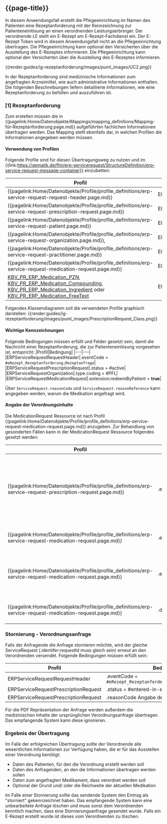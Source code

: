## {{page-title}}

In diesem Anwendungsfall erstellt die Pflegeeinrichtung im Namen des Patienten eine Rezeptanforderung mit der Kennzeichnung zur Patienteneinlösung an einen verordnenden Leistungserbringer. Der verordnende LE stellt ein E-Rezept am E-Rezept-Fachdienst ein. Der E-Rezept Token wird in diesem Anwendungsfall nicht an die Pflegeeinrichtung übertragen. Die Pflegeeinrichtung kann optional den Versicherten über die Ausstellung des E-Rezeptes informieren.
Die Pflegeeinrichtung kann optional den Versicherten über die Ausstellung des E-Rezeptes informieren.

{{render:guides/ig-rezeptanforderung/images/puml_images/UC2.png}}

In der Rezeptanforderung sind medizinische Informationen zum angefragten Arzneimittel, wie auch administrative Informationen enthalten.
Die folgenden Beschreibungen liefern detailiierte Informationen, wie eine Rezeptanforderung zu befüllen und auszuführen ist.

### [1] Rezeptanforderung

Zum erstellen müssen die in {{pagelink:Home/Datenobjekte/Mappings/mapping_definitions/Mapping-für-Rezeptanforderung.page.md}} aufgeführten fachlichen Informationen übertragen werden. Das Mapping stellt ebenfalls dar, in welchen Profilen die Informationen angegeben werden müssen.

#### Verwendung von Profilen

Folgende Profile sind für diesen Übertragungsweg zu nutzen und im {{link:https://gematik.de/fhir/erp-servicerequest/StructureDefinition/erp-service-request-message-container}} einzubetten:

|Profil|Referenziert in|Optional|
|---|---|---|
|{{pagelink:Home/Datenobjekte/Profile/profile_definitions/erp-service-request-request-header.page.md}}|ERPServiceRequestMessageContainer.entry[0]||
|{{pagelink:Home/Datenobjekte/Profile/profile_definitions/erp-service-request-prescription-request.page.md}}|ERPServiceRequestRequestHeader.focus||
|{{pagelink:Home/Datenobjekte/Profile/profile_definitions/erp-service-request-patient.page.md}}|ERPServiceRequestPrescriptionRequest.subject||
|{{pagelink:Home/Datenobjekte/Profile/profile_definitions/erp-service-request-organization.page.md}}, |ERPServiceRequestPrescriptionRequest.requester||
|{{pagelink:Home/Datenobjekte/Profile/profile_definitions/erp-service-request-practitioner.page.md}} |ERPServiceRequestPrescriptionRequest.performer|x|
|{{pagelink:Home/Datenobjekte/Profile/profile_definitions/erp-service-request-medication-request.page.md}}|ERPServiceRequestPrescriptionRequest.basedOn||
|[KBV_PR_ERP_Medication_PZN](https://simplifier.net/erezept/kbvprerpmedicationpzn), [KBV_PR_ERP_Medication_Compounding](https://simplifier.net/erezept/kbvprerpmedicationcompounding), [KBV_PR_ERP_Medication_Ingredient](https://simplifier.net/erezept/kbvprerpmedicationingredient) oder [KBV_PR_ERP_Medication_FreeText](https://simplifier.net/erezept/kbvprerpmedicationfreetext)|ERPServiceRequestMedicationRequest.medication[x]||

Folgendes Klassendiagramm soll die verwendeten Profile graphisch darstellen:
{{render:guides/ig-rezeptanforderung/images/puml_images/PrescriptionRequest_Class.png}}

#### Wichtige Kennzeichnungen

Folgende Bedingungen müssen erfüllt und Felder gesetzt sein, damit die Nachricht einer Rezeptanforderung, die zur Patienteneinlösung vorgesehen ist, entspricht:
|Profil|Bedingung|
|---|---|
|ERPServiceRequestRequestHeader|.eventCode = `#eRezept_Rezeptanforderung;Rezeptanfrage`|
|ERPServiceRequestPrescriptionRequest|.status = #active|
|ERPServiceRequestOrganization|.type.coding = #PFL|
|ERPServiceRequestMedicationRequest|.extension:redeemByPatient = **true**|

Über `ServiceRequest.reasonCode` und `ServiceRequest.reasonReference` kann angegeben werden, warum die Medikation angefragt wird.

#### Angabe der Verordnungsinhalte

Die MedicationRequest Ressource ist nach Profil {{pagelink:Home/Datenobjekte/Profile/profile_definitions/erp-service-request-medication-request.page.md}} anzugeben.
Zur Behandlung von gesonderten Fällen kann in der MedicationRequest Ressource folgendes gesetzt werden: 

|Profil|Feld|Bedeutung|
|---|---|---|
|{{pagelink:Home/Datenobjekte/Profile/profile_definitions/erp-service-request-prescription-request.page.md}}|.extension:redeemByPatient|Angabe, ob die angefragte Verordnung durch den Versicherten eingelöst werden soll. In diesem Anwendungsfall ist die Angabe `true` zu machen. Damit ist der Flowtype des E-Rezepts 160/200.|
|{{pagelink:Home/Datenobjekte/Profile/profile_definitions/erp-service-request-medication-request.page.md}}|.extension:PriorPrescriptionID|Angabe einer vorherigen Task ID auf die sich die Anfrage bezieht|
|{{pagelink:Home/Datenobjekte/Profile/profile_definitions/erp-service-request-medication-request.page.md}}|.extension:requestMVO.extension:Kennzeichen|Angabe, ob der Anfragende die Ausstellung des E-Rezeptes im Rahmen einer Mehrfachverordnung wünscht|
|{{pagelink:Home/Datenobjekte/Profile/profile_definitions/erp-service-request-medication-request.page.md}}|.dispenseRequest.quantity|Angabe der gewünschten Packungsmenge des Arzneimittels|

### Stornierung - Verordnungsanfrage

Falls der Anfragende die Anfrage stornieren möchte, wird der gleiche ServiceRequest (.identifer:requestId muss gleich sein) erneut an den Verordnenden versendet. Folgende Bedingungen müssen erfüllt sein:

|Profil|Bedingung|
|---|---|
|ERPServiceRequestRequestHeader|.eventCode = `#eRezept_Rezeptanforderung;Rezeptanfrage_Storno`|
|ERPServiceRequestPrescriptionRequest|.status = #entered-in-error |
|ERPServiceRequestPrescriptionRequest|.reasonCode Angabe des Stornierungsgrund |

Für die PDF Repräsentation der Anfrage werden außerdem die medizinischen Inhalte der ursprünglichen Verordnungsanfrage übertragen. Das empfangende System kann diese ignorieren.

### Ergebnis der Übertragung

Im Falle der erfolgreichen Übertragung sollte der Verordnende alle wesentlichen Informationen zur Verfügung haben, die er für das Ausstellen einer Verordnung benötigt:

* Daten des Patienten, für den die Verordnung erstellt werden soll
* Daten des Anfragenden, an den die Informationen übertragen werden sollen
* Daten zum angefragten Medikament, dass verordnet werden soll
* Optional der Grund und/ oder die Reichweite der aktuellen Medikation

Im Falle einer Stornierung sollte das sendende System den Eintrag als "storniert" gekennzeichnet haben. Das empfangende System kann eine unbearbeitete Anfrage löschen und muss sonst dem Verordnenden kenntlich machen, dass eine Stornierungsanfrage gesendet wurde. Falls ein E-Rezept erstellt wurde ist dieses vom Verordnenden zu löschen.